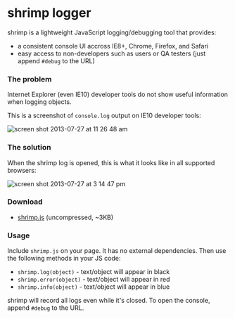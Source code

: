 shrimp logger
=============
shrimp is a lightweight JavaScript logging/debugging tool that provides:
- a consistent console UI accross IE8+, Chrome, Firefox, and Safari
- easy access to non-developers such as users or QA testers (just append `#debug` to the URL)

### The problem
Internet Explorer (even IE10) developer tools do not show useful information when logging objects.

This is a screenshot of `console.log` output on IE10 developer tools:

![screen shot 2013-07-27 at 11 26 48 am](https://f.cloud.github.com/assets/158675/867512/fcfe269a-f703-11e2-96dc-986293807962.png)

### The solution

When the shrimp log is opened, this is what it looks like in all supported browsers:

![screen shot 2013-07-27 at 3 14 47 pm](https://f.cloud.github.com/assets/158675/867541/4ee71f60-f70a-11e2-9210-f363a61b31ad.png)

### Download

- [shrimp.js](https://raw.github.com/6/shrimp-logger/master/src/shrimp.js) (uncompressed, ~3KB)

### Usage

Include `shrimp.js` on your page. It has no external dependencies. Then use the following methods in your JS code:
- `shrimp.log(object)` - text/object will appear in black
- `shrimp.error(object)` - text/object will appear in red
- `shrimp.info(object)` - text/object will appear in blue

shrimp will record all logs even while it's closed. To open the console, append `#debug` to the URL.
